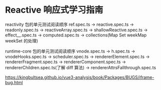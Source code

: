 # Reactive 响应式学习指南

reactivity 包的单元测试阅读顺序
ref.spec.ts -> reactive.spec.ts -> readonly.spec.ts -> reactiveArray.spec.ts -> shallowReactive.spec.ts -> effect\_\_.spec.ts -> computed.spec.ts -> collections(Map Set weekMap weekSet 的处理)

runtime-core 包的单元测试阅读顺序
vnode.spec.ts -> h.spec.ts -> vnodeHooks.spec.ts -> scheduler.spec.ts -> rendererElement.spec.ts -> rendererFragment.spec.ts -> rendererComponent.spec.ts -> rendererChildren.spec.ts(了解 diff 算法) -> rendererAttrsFallthrough.spec.ts

https://kingbultsea.github.io/vue3-analysis/book/Packages/BUGS/iframe-bug.html
